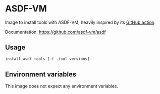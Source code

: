 # ASDF-VM

Image to install tools with ASDF-VM, heavily inspired by its [GitHub action](https://github.com/asdf-vm/actions).

Documentation: <https://github.com/asdf-vm/asdf>

## Usage

```sh
install-asdf-tools [-f .tool-versions]
```

## Environment variables

This image does not expect any environment variables.
